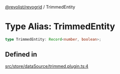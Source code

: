 [@revolist/revogrid](README.md) / TrimmedEntity

# Type Alias: TrimmedEntity

```ts
type TrimmedEntity: Record<number, boolean>;
```

## Defined in

[src/store/dataSource/trimmed.plugin.ts:4](https://github.com/revolist/revogrid/blob/b7bc91178b5b059b1432f9bb6ddbfab652d2c8cf/src/store/dataSource/trimmed.plugin.ts#L4)
